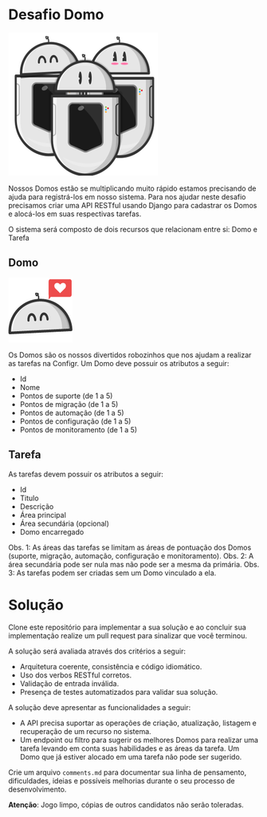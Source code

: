 # Desafio Domo

![Time Domo](domo-team.png)

Nossos Domos estão se multiplicando muito rápido estamos precisando de ajuda para registrá-los em nosso sistema. Para nos ajudar neste desafio precisamos criar uma API RESTful usando Django para cadastrar os Domos e alocá-los em suas respectivas tarefas.

O sistema será composto de dois recursos que relacionam entre si: Domo e Tarefa

## Domo

![Domo amoroso](domo-love.png)

Os Domos são os nossos divertidos robozinhos que nos ajudam a realizar as tarefas na Configr. Um Domo deve possuir os atributos a seguir:

- Id
- Nome
- Pontos de suporte (de 1 a 5)
- Pontos de migração (de 1 a 5)
- Pontos de automação (de 1 a 5)
- Pontos de configuração (de 1 a 5)
- Pontos de monitoramento (de 1 a 5)

## Tarefa

As tarefas devem possuir os atributos a seguir:

- Id
- Titulo
- Descrição
- Área principal
- Área secundária (opcional)
- Domo encarregado

Obs. 1: As áreas das tarefas se limitam as áreas de pontuação dos Domos (suporte, migração, automação, configuração e monitoramento). 
Obs. 2: A área secundária pode ser nula mas não pode ser a mesma da primária.
Obs. 3: As tarefas podem ser criadas sem um Domo vinculado a ela.


# Solução

Clone este repositório para implementar a sua solução e ao concluir sua implementação realize um pull request para sinalizar que você terminou.

A solução será avaliada através dos critérios a seguir:

- Arquitetura coerente, consistência e código idiomático.
- Uso dos verbos RESTful corretos.
- Validação de entrada inválida.
- Presença de testes automatizados para validar sua solução.


A solução deve apresentar as funcionalidades a seguir:

- A API precisa suportar as operações de criação, atualização, listagem e recuperação de um recurso no sistema.
- Um endpoint ou filtro para sugerir os melhores Domos para realizar uma tarefa levando em conta suas habilidades e as áreas da tarefa. Um Domo que já estiver alocado em uma tarefa não pode ser sugerido. 

Crie um arquivo `comments.md` para documentar sua linha de pensamento, dificuldades, ideias e possíveis melhorias durante o seu processo de desenvolvimento.

**Atenção**: Jogo limpo, cópias de outros candidatos não serão toleradas.
